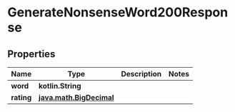 
# GenerateNonsenseWord200Response

## Properties
Name | Type | Description | Notes
------------ | ------------- | ------------- | -------------
**word** | **kotlin.String** |  | 
**rating** | [**java.math.BigDecimal**](java.math.BigDecimal.md) |  | 




